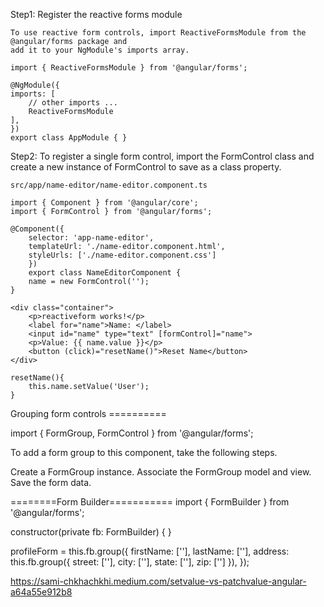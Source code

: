 Step1:
    Register the reactive forms module

    To use reactive form controls, import ReactiveFormsModule from the @angular/forms package and 
    add it to your NgModule's imports array.

    import { ReactiveFormsModule } from '@angular/forms';

    @NgModule({
    imports: [
        // other imports ...
        ReactiveFormsModule
    ],
    })
    export class AppModule { }

Step2:
    To register a single form control, import the FormControl class and create a new instance of 
    FormControl to save as a class property.

    src/app/name-editor/name-editor.component.ts
    
    import { Component } from '@angular/core';
    import { FormControl } from '@angular/forms';

    @Component({
        selector: 'app-name-editor',
        templateUrl: './name-editor.component.html',
        styleUrls: ['./name-editor.component.css']
        })
        export class NameEditorComponent {
        name = new FormControl('');
    }

    <div class="container">
        <p>reactiveform works!</p>
        <label for="name">Name: </label>
        <input id="name" type="text" [formControl]="name">
        <p>Value: {{ name.value }}</p>
        <button (click)="resetName()">Reset Name</button>
    </div>

    resetName(){
        this.name.setValue('User');
    }


Grouping form controls  ==========

import { FormGroup, FormControl } from '@angular/forms';

To add a form group to this component, take the following steps.

Create a FormGroup instance.
Associate the FormGroup model and view.
Save the form data.


========Form Builder===========
import { FormBuilder } from '@angular/forms';

constructor(private fb: FormBuilder) { }

profileForm = this.fb.group({
    firstName: [''],
    lastName: [''],
    address: this.fb.group({
      street: [''],
      city: [''],
      state: [''],
      zip: ['']
    }),
  });


https://sami-chkhachkhi.medium.com/setvalue-vs-patchvalue-angular-a64a55e912b8